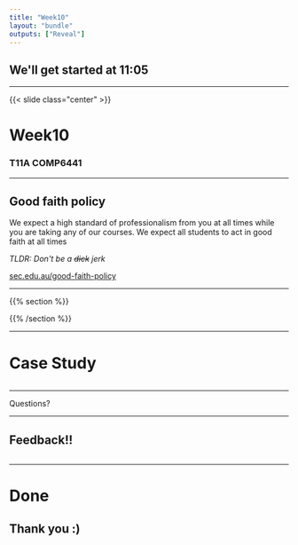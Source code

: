 ```yaml
---
title: "Week10"
layout: "bundle"
outputs: ["Reveal"]
---
```


## We'll get started at 11:05

---

{{< slide class="center" >}}
# Week10
### T11A COMP6441

---

## Good faith policy

We expect a high standard of professionalism from you at all times while you are taking any of our courses. We expect all students to act in good faith at all times

*TLDR: Don't be a ~~dick~~ jerk*

[sec.edu.au/good-faith-policy](https://sec.edu.au/good-faith-policy)

---

{{% section %}}

{{% /section %}}

---

# Case Study
![]()

---

Questions?

---

## Feedback!!
![]()

---

# Done
## Thank you :)